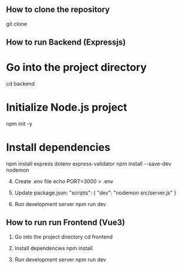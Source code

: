 ## How to clone the repository
git clone <your-repo-url>

## How to run Backend (Expressjs)
# Go into the project directory
cd backend

# Initialize Node.js project
npm init -y

# Install dependencies
npm install express dotenv express-validator
npm install --save-dev nodemon

4. Create .env file
echo PORT=3000 > .env

5. Update package.json:
"scripts": {
   "dev": "nodemon src/server.js"
}

6. Run development server
npm run dev

## How to run run Frontend (Vue3)
1. Go into the project directory
cd frontend

2. Install dependencies
npm install

3. Run development server
npm run dev
